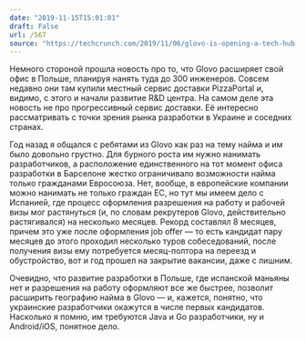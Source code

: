 ```yaml
---
date: "2019-11-15T15:01:01"
draft: False
url: /567
source: "https://techcrunch.com/2019/11/06/glovo-is-opening-a-tech-hub-in-poland-after-gobbling-a-local-food-delivery-rival/"
---
```


Немного стороной прошла новость про то, что Glovo расширяет свой офис в Польше, планируя нанять туда до 300 инженеров. Совсем недавно они там купили местный сервис доставки PizzaPortal и, видимо, с этого и начали развитие R&D центра.
На самом деле эта новость не про прогрессивный сервис доставки. Её интересно рассматривать с точки зрения рынка разработки в Украине и соседних странах.

Год назад я общался с ребятами из Glovo как раз на тему найма и им было довольно грустно. Для бурного роста им нужно нанимать разработчиков, а расположение единственного на тот момент офиса разработки в Барселоне жестко ограничивало возможности найма только гражданами Евросоюза. Нет, вообще, в европейские компании можно нанимать не только граждан ЕС, но тут мы имеем дело с Испанией, где процесс оформления разрешения на работу и рабочей визы мог растянуться (и, по словам рекрутеров Glovo, действительно растягивался) на несколько месяцев. Рекорд составлял 8 месяцев, причем это уже после оформления job offer — то есть кандидат пару месяцев до этого проходил несколько туров собеседований, после получения визы ему потребуется месяц-полтора на переезд и обустройство, вот и год прошел на закрытие вакансии, даже с лишним. 

Очевидно, что развитие разработки в Польше, где испанской маньяны нет и разрешения на работу оформляют все же быстрее, позволит расширить географию найма в Glovo — и, кажется, понятно, что украинские разработчики окажутся в числе первых кандидатов. Насколько я помню, им требуются Java и Go разработчики, ну и Android/iOS, понятное дело.
